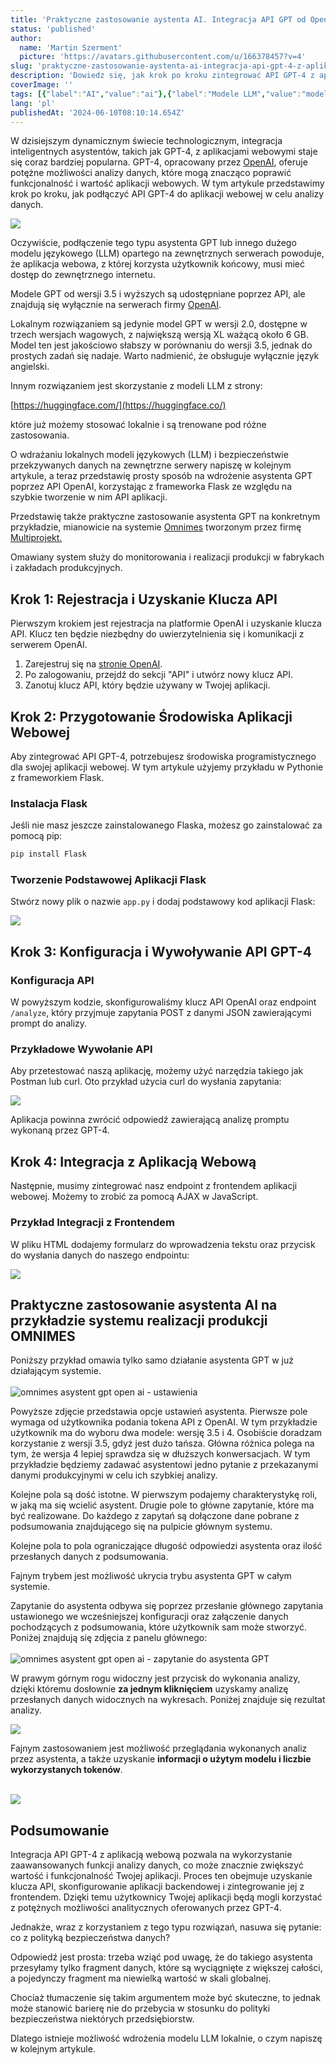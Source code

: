 ```yaml
---
title: 'Praktyczne zastosowanie aystenta AI. Integracja API GPT od OpenAI z aplikacją webową do analizy danych'
status: 'published'
author:
  name: 'Martin Szerment'
  picture: 'https://avatars.githubusercontent.com/u/166378457?v=4'
slug: 'praktyczne-zastosowanie-aystenta-ai-integracja-api-gpt-4-z-aplikacja-webowa-do-analizy-danych'
description: 'Dowiedz się, jak krok po kroku zintegrować API GPT-4 z aplikacją webową, aby wykorzystać zaawansowane funkcje analizy danych. Przykład w Pythonie i Flasku, oraz ustawienia i bezpieczeństwo danych.'
coverImage: ''
tags: [{"label":"AI","value":"ai"},{"label":"Modele LLM","value":"modeleLlm"},{"label":"API GPT-4","value":"apiGpt4"},{"label":"analiza danych","value":"analizaDanych"},{"value":"bezpieczeństwoDanych","label":"Bezpieczeństwo danych"}]
lang: 'pl'
publishedAt: '2024-06-10T08:10:14.654Z'
---
```


W dzisiejszym dynamicznym świecie technologicznym, integracja inteligentnych asystentów, takich jak GPT-4, z aplikacjami webowymi staje się coraz bardziej popularna. GPT-4, opracowany przez [OpenAI](https://openai.com/), oferuje potężne możliwości analizy danych, które mogą znacząco poprawić funkcjonalność i wartość aplikacji webowych. W tym artykule przedstawimy krok po kroku, jak podłączyć API GPT-4 do aplikacji webowej w celu analizy danych.

![](/images/image-cxMD.png)

Oczywiście, podłączenie tego typu asystenta GPT lub innego dużego modelu językowego (LLM) opartego na zewnętrznych serwerach powoduje, że aplikacja webowa, z której korzysta użytkownik końcowy, musi mieć dostęp do zewnętrznego internetu.

Modele GPT od wersji 3.5 i wyższych są udostępniane poprzez API, ale znajdują się wyłącznie na serwerach firmy [OpenAI](https://openai.com/).

Lokalnym rozwiązaniem są jedynie model GPT w wersji 2.0, dostępne w trzech wersjach wagowych, z największą wersją XL ważącą około 6 GB. Model ten jest jakościowo słabszy w porównaniu do wersji 3.5, jednak do prostych zadań się nadaje. Warto nadmienić, że obsługuje wyłącznie język angielski.

Innym rozwiązaniem jest skorzystanie z modeli LLM z strony:

[https://huggingface.com/](https://huggingface.co/)

które już możemy stosować lokalnie i są trenowane pod różne zastosowania.

O wdrażaniu lokalnych modeli językowych (LLM) i bezpieczeństwie przekzywanych danych na zewnętrzne serwery napiszę w kolejnym artykule, a teraz przedstawię prosty sposób na wdrożenie asystenta GPT poprzez API OpenAI, korzystając z frameworka Flask ze względu na szybkie tworzenie w nim API aplikacji.

Przedstawię także praktyczne zastosowanie asystenta GPT na konkretnym przykładzie, mianowicie na systemie [Omnimes](omnimes.com) tworzonym przez firmę [Multiprojekt.](https://www.multiprojekt.pl/)

Omawiany system służy do monitorowania i realizacji produkcji w fabrykach i zakładach produkcyjnych.

## Krok 1: Rejestracja i Uzyskanie Klucza API

Pierwszym krokiem jest rejestracja na platformie OpenAI i uzyskanie klucza API. Klucz ten będzie niezbędny do uwierzytelnienia się i komunikacji z serwerem OpenAI.

1. Zarejestruj się na [stronie OpenAI](https://www.openai.com/).
2. Po zalogowaniu, przejdź do sekcji "API" i utwórz nowy klucz API.
3. Zanotuj klucz API, który będzie używany w Twojej aplikacji.

## Krok 2: Przygotowanie Środowiska Aplikacji Webowej

Aby zintegrować API GPT-4, potrzebujesz środowiska programistycznego dla swojej aplikacji webowej. W tym artykule użyjemy przykładu w Pythonie z frameworkiem Flask.

### Instalacja Flask

Jeśli nie masz jeszcze zainstalowanego Flaska, możesz go zainstalować za pomocą pip:

```python
pip install Flask
```

### Tworzenie Podstawowej Aplikacji Flask

Stwórz nowy plik o nazwie `app.py` i dodaj podstawowy kod aplikacji Flask:

![](/images/image-A2ND.png)

## Krok 3: Konfiguracja i Wywoływanie API GPT-4

### Konfiguracja API

W powyższym kodzie, skonfigurowaliśmy klucz API OpenAI oraz endpoint `/analyze`, który przyjmuje zapytania POST z danymi JSON zawierającymi prompt do analizy.

### Przykładowe Wywołanie API

Aby przetestować naszą aplikację, możemy użyć narzędzia takiego jak Postman lub curl. Oto przykład użycia curl do wysłania zapytania:

![](/images/image-c3Mj.png)

Aplikacja powinna zwrócić odpowiedź zawierającą analizę promptu wykonaną przez GPT-4.

## Krok 4: Integracja z Aplikacją Webową

Następnie, musimy zintegrować nasz endpoint z frontendem aplikacji webowej. Możemy to zrobić za pomocą AJAX w JavaScript.

### Przykład Integracji z Frontendem

W pliku HTML dodajemy formularz do wprowadzenia tekstu oraz przycisk do wysłania danych do naszego endpointu:

![](/images/image-g1Mj.png)

## Praktyczne zastosowanie asystenta AI na przykładzie systemu realizacji produkcji OMNIMES

Poniższy przykład omawia tylko samo działanie asystenta GPT w już działającym systemie.\
\
![omnimes asystent gpt open ai - ustawienia](/images/image-IxOD.png)

Powyższe zdjęcie przedstawia opcje ustawień asystenta. Pierwsze pole wymaga od użytkownika podania tokena API z OpenAI. W tym przykładzie użytkownik ma do wyboru dwa modele: wersję 3.5 i 4. Osobiście doradzam korzystanie z wersji 3.5, gdyż jest dużo tańsza. Główna różnica polega na tym, że wersja 4 lepiej sprawdza się w dłuższych konwersacjach. W tym przykładzie będziemy zadawać asystentowi jedno pytanie z przekazanymi danymi produkcyjnymi w celu ich szybkiej analizy.

Kolejne pola są dość istotne. W pierwszym podajemy charakterystykę roli, w jaką ma się wcielić asystent. Drugie pole to główne zapytanie, które ma być realizowane. Do każdego z zapytań są dołączone dane pobrane z podsumowania znajdującego się na pulpicie głównym systemu.

Kolejne pola to pola ograniczające długość odpowiedzi asystenta oraz ilość przesłanych danych z podsumowania.

Fajnym trybem jest możliwość ukrycia trybu asystenta GPT w całym systemie.

Zapytanie do asystenta odbywa się poprzez przesłanie głównego zapytania ustawionego we wcześniejszej konfiguracji oraz załączenie danych pochodzących z podsumowania, które użytkownik sam może stworzyć. Poniżej znajdują się zdjęcia z panelu głównego:\
\
![omnimes asystent gpt open ai - zapytanie do asystenta GPT](/images/image-I3ND.png)

W prawym górnym rogu widoczny jest przycisk do wykonania analizy, dzięki któremu dosłownie **za jednym kliknięciem** uzyskamy analizę przesłanych danych widocznych na wykresach. Poniżej znajduje się rezultat analizy.

![](/images/image-U4OT.png)

Fajnym zastosowaniem jest możliwość przeglądania wykonanych analiz przez asystenta, a także uzyskanie **informacji o użytym modelu i liczbie wykorzystanych tokenów**.

\
![](/images/image-AxNz.png)

## Podsumowanie

Integracja API GPT-4 z aplikacją webową pozwala na wykorzystanie zaawansowanych funkcji analizy danych, co może znacznie zwiększyć wartość i funkcjonalność Twojej aplikacji. Proces ten obejmuje uzyskanie klucza API, skonfigurowanie aplikacji backendowej i zintegrowanie jej z frontendem. Dzięki temu użytkownicy Twojej aplikacji będą mogli korzystać z potężnych możliwości analitycznych oferowanych przez GPT-4.

Jednakże, wraz z korzystaniem z tego typu rozwiązań, nasuwa się pytanie: co z polityką bezpieczeństwa danych?

Odpowiedź jest prosta: trzeba wziąć pod uwagę, że do takiego asystenta przesyłamy tylko fragment danych, które są wyciągnięte z większej całości, a pojedynczy fragment ma niewielką wartość w skali globalnej.

Chociaż tłumaczenie się takim argumentem może być skuteczne, to jednak może stanowić barierę nie do przebycia w stosunku do polityki bezpieczeństwa niektórych przedsiębiorstw.

Dlatego istnieje możliwość wdrożenia modelu LLM lokalnie, o czym napiszę w kolejnym artykule.